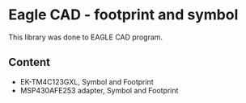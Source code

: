 # Eagle CAD - footprint and symbol

This library was done to EAGLE CAD program.

## Content
- EK-TM4C123GXL, Symbol and Footprint
- MSP430AFE253 adapter, Symbol and Footprint   
